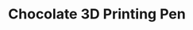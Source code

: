 ---
layout: idea
title: "Chocolate 3D Printing Pen"
brief: "Decorating with melted chocolate is a messy process that involves lots of dirty dishes and leave behind unused, wasted chocolate."
solution: "Inspired by 3D printing pens, this device melts chocolate sticks for easy decorating. Uses only the chocolate you need with no waste, and no need for a big cleanup!"
services:
 - "design research"
 - "ideation"
 - "innovation"
 - "user-centered design"
 - "prototyping"
 - "3D CAD modeling"
 - "photorealistic rendering"
main_image: "/assets/images/ideas/chocolate_3d_printing_pen/h_i_Chocolate 3D printing pen.jpg"
images:
 - "/assets/images/ideas/chocolate_3d_printing_pen/p_i_Chocolate 3D printing pen_01.jpg"
 - "/assets/images/ideas/chocolate_3d_printing_pen/p_i_Chocolate 3D printing pen_02.jpg"
permalink: /chocolate_3d_printing_pen/
---